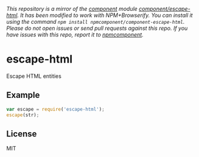 *This repository is a mirror of the [component](http://component.io) module [component/escape-html](http://github.com/component/escape-html). It has been modified to work with NPM+Browserify. You can install it using the command `npm install npmcomponent/component-escape-html`. Please do not open issues or send pull requests against this repo. If you have issues with this repo, report it to [npmcomponent](https://github.com/airportyh/npmcomponent).*

# escape-html

  Escape HTML entities

## Example

```js
var escape = require('escape-html');
escape(str);
```

## License

  MIT